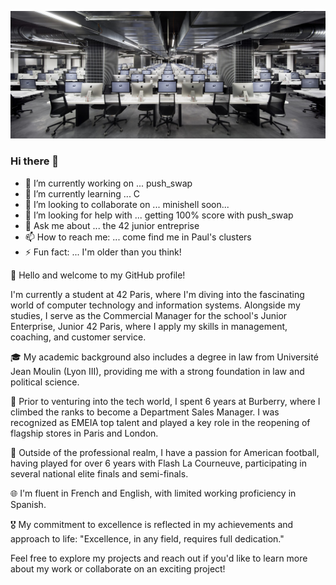 [![42 cluster](https://github.com/MaloP47/MaloP47/blob/main/images/42bis.jpg)](https://42.fr/en/homepage/)

### Hi there 👋

- 🔭 I’m currently working on ... push_swap
- 🌱 I’m currently learning ... C
- 👯 I’m looking to collaborate on ... minishell soon...
- 🤔 I’m looking for help with ... getting 100% score with push_swap
- 💬 Ask me about ... the 42 junior entreprise
- 📫 How to reach me: ... come find me in Paul's clusters
- ⚡ Fun fact: ... I'm older than you think!

👋 Hello and welcome to my GitHub profile!

I'm currently a student at 42 Paris, where I'm diving into the fascinating world of computer technology and information systems. Alongside my studies, I serve as the Commercial Manager for the school's Junior Enterprise, Junior 42 Paris, where I apply my skills in management, coaching, and customer service.

🎓 My academic background also includes a degree in law from Université Jean Moulin (Lyon III), providing me with a strong foundation in law and political science.

💼 Prior to venturing into the tech world, I spent 6 years at Burberry, where I climbed the ranks to become a Department Sales Manager. I was recognized as EMEIA top talent and played a key role in the reopening of flagship stores in Paris and London.

🏈 Outside of the professional realm, I have a passion for American football, having played for over 6 years with Flash La Courneuve, participating in several national elite finals and semi-finals. 

🌐 I'm fluent in French and English, with limited working proficiency in Spanish.

🎖️ My commitment to excellence is reflected in my achievements and approach to life: "Excellence, in any field, requires full dedication."

Feel free to explore my projects and reach out if you'd like to learn more about my work or collaborate on an exciting project!
